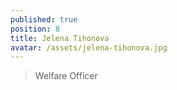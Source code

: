 ```yaml
---
published: true
position: 8
title: Jelena Tihonova
avatar: /assets/jelena-tihonova.jpg
---
```


> Welfare Officer
